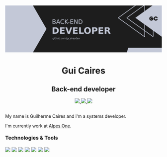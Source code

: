 <p align="center" style="margin-bottom: 10px;">
  <img src="./assets/banner-back-end.png" /> 
</p>

<h1 align="center">Gui Caires</h1>
<h2 align="center">Back-end developer</h2>

<p align="center" style="margin: 10px 0;">

  <a href="https://github.com/gcairesdev" target="_blank" >
    <img src="https://img.shields.io/badge/-gcairesdev-12233f?style=for-the-badge&color=1d1d1d&labelColor=555555&logo=github&logoColor=white&link=https://github.com/gcairesdev"></img>
  </a>

  <a href="https://www.linkedin.com/in/guilherme-caires" target="_blank" >
    <img src="https://img.shields.io/badge/-Guilherme%20Caires-12233f?style=for-the-badge&color=1d1d1d&labelColor=555555&logo=Linkedin&logoColor=white&link=https://www.linkedin.com/in/guilherme-caires/"></img>
  </a>

  <a href="mailto:contatogcaires@gmail.com" target="_blank" >
    <img src="https://img.shields.io/badge/-contatogcaires@gmail.com-12233f?style=for-the-badge&color=1d1d1d&labelColor=555555&logo=Gmail&logoColor=white&link=mailto:contatogcaires@gmail.com"></img>
  </a>

</p>

<p style="margin-top: 30px;">My name is Guilherme Caires and i'm a systems developer.</p>

<p>I'm currently work at <a href="https://alpes.one">Alpes One</a>.</p>

<h3 style="margin: 20px 0 20px 0">Technologies & Tools</h3>

<p style="display: flex; flex-direction: row;">

  <img style="margin-right: 5px;" src="https://img.shields.io/badge/Code-PHP-informational?style=flat&logo=php&logoColor=white&color=1d1d1d">

  <img style="margin-right: 5px;" src="https://img.shields.io/badge/Tools-MySQL-informational?style=flat&logo=mysql&logoColor=white&color=1d1d1d">

  <img style="margin-right: 5px;" src="https://img.shields.io/badge/OS-Linux-informational?style=flat&logo=linux&logoColor=white&color=1d1d1d">

  <img style="margin-right: 5px;" src="https://img.shields.io/badge/Code-JavaScript-informational?style=flat&logo=javascript&logoColor=white&color=1d1d1d">
  
  <img style="margin-right: 5px;" src="https://img.shields.io/badge/Code-HTML-informational?style=flat&logo=HTML5&logoColor=white&color=1d1d1d">
  
  <img style="margin-right: 5px;" src="https://img.shields.io/badge/Code-CSS-informational?style=flat&logo=CSS3&logoColor=white&color=1d1d1d">

  <img style="margin-right: 5px;" src="https://img.shields.io/badge/Editor-VSCode-informational?style=flat&logo=visual-studio-code&logoColor=white&color=1d1d1d">

</p>
